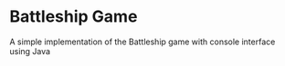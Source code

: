 # Battleship Game

A simple implementation of the Battleship game with console interface using Java
